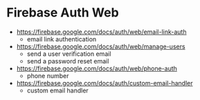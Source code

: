# Firebase Auth Web

- https://firebase.google.com/docs/auth/web/email-link-auth
  - email link authentication
- https://firebase.google.com/docs/auth/web/manage-users
  - send a user verification email
  - send a password reset email
- https://firebase.google.com/docs/auth/web/phone-auth
  - phone number
- https://firebase.google.com/docs/auth/custom-email-handler
  - custom email handler
